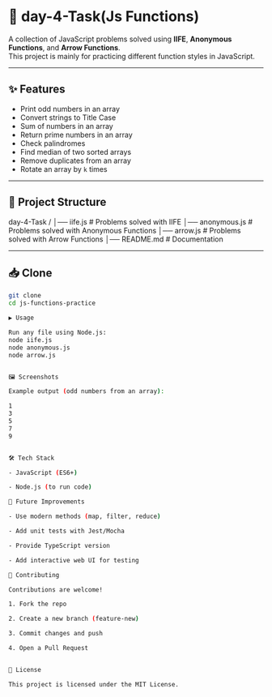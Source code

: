 # 🚀 day-4-Task(Js Functions)

A collection of JavaScript problems solved using **IIFE**, **Anonymous Functions**, and **Arrow Functions**.  
This project is mainly for practicing different function styles in JavaScript.

---

## ✨ Features
- Print odd numbers in an array  
- Convert strings to Title Case  
- Sum of numbers in an array  
- Return prime numbers in an array  
- Check palindromes  
- Find median of two sorted arrays  
- Remove duplicates from an array  
- Rotate an array by `k` times  

---

## 📂 Project Structure
day-4-Task /
│── iife.js # Problems solved with IIFE
│── anonymous.js # Problems solved with Anonymous Functions
│── arrow.js # Problems solved with Arrow Functions
│── README.md # Documentation



---

## 📥 Clone
```bash
git clone
cd js-functions-practice

▶️ Usage

Run any file using Node.js:
node iife.js
node anonymous.js
node arrow.js


🖼️ Screenshots

Example output (odd numbers from an array):

1
3
5
7
9


🛠️ Tech Stack

- JavaScript (ES6+)

- Node.js (to run code)

🚧 Future Improvements

- Use modern methods (map, filter, reduce)

- Add unit tests with Jest/Mocha

- Provide TypeScript version

- Add interactive web UI for testing

🤝 Contributing

Contributions are welcome!

1. Fork the repo

2. Create a new branch (feature-new)

3. Commit changes and push

4. Open a Pull Request


📜 License

This project is licensed under the MIT License.
